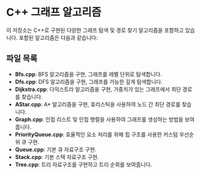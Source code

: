 # C++ 그래프 알고리즘

이 저장소는 C++로 구현된 다양한 그래프 탐색 및 경로 찾기 알고리즘을 포함하고 있습니다. 포함된 알고리즘은 다음과 같습니다:

## 파일 목록

- **Bfs.cpp**: BFS 알고리즘을 구현, 그래프를 레벨 단위로 탐색합니다.
- **Dfs.cpp**: DFS 알고리즘을 구현, 그래프를 가능한 깊게 탐색합니다.
- **Dijkstra.cpp**: 다익스트라 알고리즘을 구현, 가중치가 있는 그래프에서 최단 경로를 찾습니다.
- **AStar.cpp**: A* 알고리즘을 구현, 휴리스틱을 사용하여 노드 간 최단 경로를 찾습니다.
- **Graph.cpp**: 인접 리스트 및 인접 행렬을 사용하여 그래프를 생성하는 방법을 보여줍니다.
- **PriorityQueue.cpp**: 효율적인 요소 처리를 위해 힙 구조를 사용한 커스텀 우선순위 큐 구현.
- **Queue.cpp**: 기본 큐 자료구조 구현.
- **Stack.cpp**: 기본 스택 자료구조 구현.
- **Tree.cpp**: 트리 자료구조를 구현하고 트리 순회를 보여줍니다.

